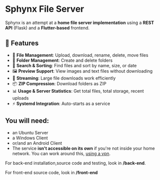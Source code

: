 # Sphynx File Server

Sphynx is an attempt at a **home file server implementation** using a **REST API** (Flask) and a **Flutter-based** frontend.

## **🚀 Features**
- 📂 **File Management**: Upload, download, rename, delete, move files  
- 📁 **Folder Management**: Create and delete folders  
- 🔎 **Search & Sorting**: Find files and sort by name, size, or date  
- 🖼 **Preview Support**: View images and text files without downloading  
- 🎥 **Streaming**: Large file downloads work efficiently  
- 📦 **ZIP Compression**: Download folders as ZIP  
- 📊 **Usage & Server Statistics**: Get total files, total storage, recent uploads  
- ⚡ **Systemd Integration**: Auto-starts as a service  

## **You will need:**
- an Ubuntu Server 
- a Windows Client
- or/and an Android Client
- The service **isn't accessible on its own** if you're not inside your home network. You can work around this, [using a vpn](https://www.youtube.com/watch?v=9wG6qDFcaJc&t=263s).

For back-end installation,source code and testing, look in **/back-end**.

For front-end source code, look in **/front-end**
